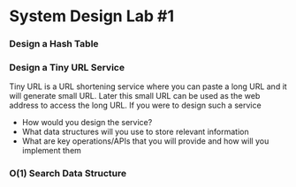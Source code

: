 # System Design Lab #1

### Design a Hash Table

### Design a Tiny URL Service
Tiny URL is a URL shortening service where you can paste a long URL and it will generate small URL. Later this small URL can be used as the web address to access the long URL. If you were to design such a service
  - How would you design the service?
  - What data structures will you use to store relevant information
  - What are key operations/APIs that you will provide and how will you implement them


### O(1) Search Data Structure
